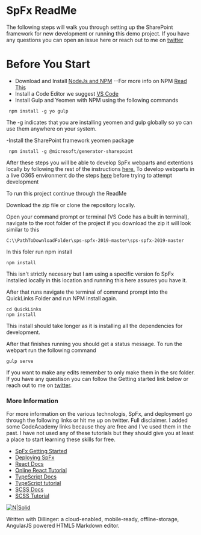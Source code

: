 # SpFx ReadMe

The following steps will walk you through setting up the SharePoint framework for new development or running this demo project. If you have any questions you can open an issue here or reach out to me on [twitter](https://twitter.com/pkwitbrod)

# Before You Start

  - Download and Install [NodeJs and NPM](https://nodejs.org/en/)
  --For more info on NPM [Read This](https://nodesource.com/blog/an-absolute-beginners-guide-to-using-npm/)
  - Install a Code Editor we suggest [VS Code](https://code.visualstudio.com/)
  - Install Gulp and Yeomen with NPM using the following commands
  
```
 npm install -g yo gulp
```
        
The -g indicates that you are installing yeomen and gulp globally so yo can use them anywhere on your system. 

-Install the SharePoint framework yeomen package

```
 npm install -g @microsoft/generator-sharepoint
```


After these steps you will be able to develop SpFx webparts and extentions locally by following the rest of the instructions [here.](https://docs.microsoft.com/en-us/sharepoint/dev/spfx/web-parts/get-started/build-a-hello-world-web-part) To develop webparts in a live O365 environment do the steps [here](https://docs.microsoft.com/en-us/sharepoint/dev/spfx/set-up-your-developer-tenant) before trying to attempt development

To run this project continue through the ReadMe

Download the zip file or clone the repository locally. 

Open your command prompt or terminal (VS Code has a built in terminal), navigate to the root folder of the project if you download the zip it will look similar to this

```
C:\\PathToDownloadFolder\sps-spfx-2019-master\sps-spfx-2019-master 
```

In this foler run npm install

```
npm install
```

This isn't strictly necesary but I am using a specific version fo SpFx installed locally in this location and running this here assures you have it. 

After that runs navigate the terminal of command prompt into the QuickLinks Folder and run NPM install again. 

```
cd QuickLinks
npm install
```

This install should take longer as it is installing all the dependencies for development. 

After that finishes running you should get a status message. To run the webpart run the following command

```
gulp serve
```

If you want to make any edits remember to only make them in the src folder. If you have any questison you can follow the Getting started link below or reach out to me on [twitter](https://twitter.com/pkwitbrod). 

### More Information

For more information on the various technologis, SpFx, and deployment go through the following links or hit me up on twitter. Full disclaimer. I added some CodeAcademy links because they are free and I've used them in the past. I have not used any of these tutorials but they should give you at least a place to start learning these skills for free. 

- [SpFx Getting Started](https://docs.microsoft.com/en-us/sharepoint/dev/spfx/set-up-your-developer-tenant)
- [Deploying SpFx](https://docs.microsoft.com/en-us/sharepoint/dev/spfx/web-parts/get-started/serve-your-web-part-in-a-sharepoint-page)
- [React Docs](https://reactjs.org/)
- [Online React Tutorial](https://www.codecademy.com/learn/react-101)
- [TypeScript Docs](http://www.typescriptlang.org/)
- [TypeScript tutorial](https://medium.freecodecamp.org/want-to-learn-typescript-heres-our-free-22-part-course-21cd9bbb5ef5)
- [SCSS Docs](https://sass-lang.com/)
- [SCSS Tutorial](https://www.codecademy.com/learn/learn-sass)


   
[![N|Solid](https://cldup.com/dTxpPi9lDf.thumb.png)](https://nodesource.com/products/nsolid)

Written with Dillinger: a cloud-enabled, mobile-ready, offline-storage, AngularJS powered HTML5 Markdown editor.
